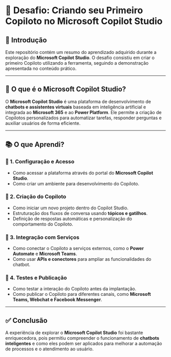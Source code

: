# 🎯 Desafio: Criando seu Primeiro Copiloto no Microsoft Copilot Studio

## 📌 Introdução

Este repositório contém um resumo do aprendizado adquirido durante a exploração do **Microsoft Copilot Studio**. O desafio consistiu em criar o primeiro Copiloto utilizando a ferramenta, seguindo a demonstração apresentada no conteúdo prático.

---

## 🚀 O que é o Microsoft Copilot Studio?

O **Microsoft Copilot Studio** é uma plataforma de desenvolvimento de **chatbots e assistentes virtuais** baseada em inteligência artificial e integrada ao **Microsoft 365** e ao **Power Platform**. Ele permite a criação de Copilotos personalizados para automatizar tarefas, responder perguntas e auxiliar usuários de forma eficiente.

---

## 📚 O que Aprendi?

### 🔹 1. Configuração e Acesso  
- Como acessar a plataforma através do portal do **Microsoft Copilot Studio**.  
- Como criar um ambiente para desenvolvimento do Copiloto.

### 🔹 2. Criação do Copiloto  
- Como iniciar um novo projeto dentro do Copilot Studio.  
- Estruturação dos fluxos de conversa usando **tópicos e gatilhos**.  
- Definição de respostas automáticas e personalização do comportamento do Copiloto.

### 🔹 3. Integração com Serviços  
- Como conectar o Copiloto a serviços externos, como o **Power Automate** e **Microsoft Teams**.  
- Como usar **APIs e conectores** para ampliar as funcionalidades do chatbot.

### 🔹 4. Testes e Publicação  
- Como testar a interação do Copiloto antes da implantação.  
- Como publicar o Copiloto para diferentes canais, como **Microsoft Teams, Webchat e Facebook Messenger**.

---

## ✅ Conclusão

A experiência de explorar o **Microsoft Copilot Studio** foi bastante enriquecedora, pois permitiu compreender o funcionamento de **chatbots inteligentes** e como eles podem ser aplicados para melhorar a automação de processos e o atendimento ao usuário.

  
